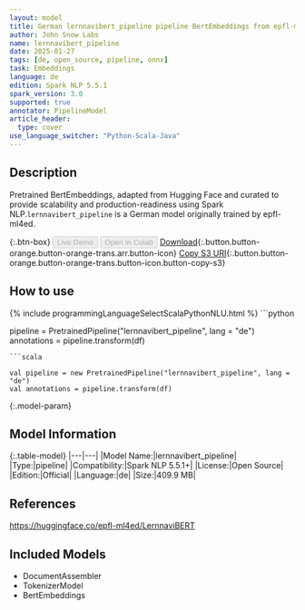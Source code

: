 ```yaml
---
layout: model
title: German lernnavibert_pipeline pipeline BertEmbeddings from epfl-ml4ed
author: John Snow Labs
name: lernnavibert_pipeline
date: 2025-01-27
tags: [de, open_source, pipeline, onnx]
task: Embeddings
language: de
edition: Spark NLP 5.5.1
spark_version: 3.0
supported: true
annotator: PipelineModel
article_header:
  type: cover
use_language_switcher: "Python-Scala-Java"
---
```


## Description

Pretrained BertEmbeddings, adapted from Hugging Face and curated to provide scalability and production-readiness using Spark NLP.`lernnavibert_pipeline` is a German model originally trained by epfl-ml4ed.

{:.btn-box}
<button class="button button-orange" disabled>Live Demo</button>
<button class="button button-orange" disabled>Open in Colab</button>
[Download](https://s3.amazonaws.com/auxdata.johnsnowlabs.com/public/models/lernnavibert_pipeline_de_5.5.1_3.0_1737953998435.zip){:.button.button-orange.button-orange-trans.arr.button-icon}
[Copy S3 URI](s3://auxdata.johnsnowlabs.com/public/models/lernnavibert_pipeline_de_5.5.1_3.0_1737953998435.zip){:.button.button-orange.button-orange-trans.button-icon.button-copy-s3}

## How to use



<div class="tabs-box" markdown="1">
{% include programmingLanguageSelectScalaPythonNLU.html %}
```python

pipeline = PretrainedPipeline("lernnavibert_pipeline", lang = "de")
annotations =  pipeline.transform(df)   

```
```scala

val pipeline = new PretrainedPipeline("lernnavibert_pipeline", lang = "de")
val annotations = pipeline.transform(df)

```
</div>

{:.model-param}
## Model Information

{:.table-model}
|---|---|
|Model Name:|lernnavibert_pipeline|
|Type:|pipeline|
|Compatibility:|Spark NLP 5.5.1+|
|License:|Open Source|
|Edition:|Official|
|Language:|de|
|Size:|409.9 MB|

## References

https://huggingface.co/epfl-ml4ed/LernnaviBERT

## Included Models

- DocumentAssembler
- TokenizerModel
- BertEmbeddings